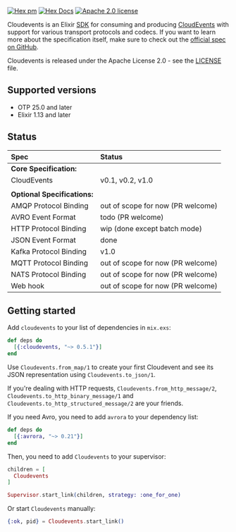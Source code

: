 <span id="badges">

[![Hex pm](https://img.shields.io/hexpm/v/cloudevents.svg?style=flat-square)](https://hex.pm/packages/cloudevents)
[![Hex Docs](https://img.shields.io/badge/api-docs-blue.svg?style=flat-square)](https://hexdocs.pm/cloudevents)
[![Apache 2.0 license](https://img.shields.io/hexpm/l/cloudevents.svg?style=flat-square)](./LICENSE)

</span>

Cloudevents is an Elixir [SDK] for consuming and producing [CloudEvents] with support for various transport protocols and codecs. If you want to learn more about the specification itself, make sure to check out the [official spec on GitHub].

Cloudevents is released under the Apache License 2.0 - see the [LICENSE](LICENSE) file.

[CloudEvents]: https://cloudevents.io/
[SDK]: https://github.com/cloudevents/spec/blob/master/SDK.md
[official spec on GitHub]: https://github.com/cloudevents/spec

<div id="status">

## Supported versions

* OTP 25.0 and later
* Elixir 1.13 and later

## Status

| Spec                         | Status                            |
| :--------------------------- | :-------------------------------- |
| **Core Specification:**      |                                   |
| CloudEvents                  | v0.1, v0.2, v1.0                  |
|                              |                                   |
| **Optional Specifications:** |                                   |
| AMQP Protocol Binding        | out of scope for now (PR welcome) |
| AVRO Event Format            | todo (PR welcome)                 |
| HTTP Protocol Binding        | wip (done except batch mode)      |
| JSON Event Format            | done                              |
| Kafka Protocol Binding       | v1.0                              |
| MQTT Protocol Binding        | out of scope for now (PR welcome) |
| NATS Protocol Binding        | out of scope for now (PR welcome) |
| Web hook                     | out of scope for now (PR welcome) |

</div>

## Getting started

Add `cloudevents` to your list of dependencies in `mix.exs`:

```elixir
def deps do
  [{:cloudevents, "~> 0.5.1"}]
end
```

Use `Cloudevents.from_map/1` to create your first Cloudevent and see its JSON representation using `Cloudevents.to_json/1`.

If you're dealing with HTTP requests, `Cloudevents.from_http_message/2`, `Cloudevents.to_http_binary_message/1` and `Cloudevents.to_http_structured_message/2` are your friends.

If you need Avro, you need to add `avrora` to your dependency list:
```elixir
def deps do
  [{:avrora, "~> 0.21"}]
end
```

Then, you need to add `Cloudevents` to your supervisor:

```elixir
children = [
  Cloudevents
]

Supervisor.start_link(children, strategy: :one_for_one)
```

Or start `Cloudevents` manually:

```elixir
{:ok, pid} = Cloudevents.start_link()
```
